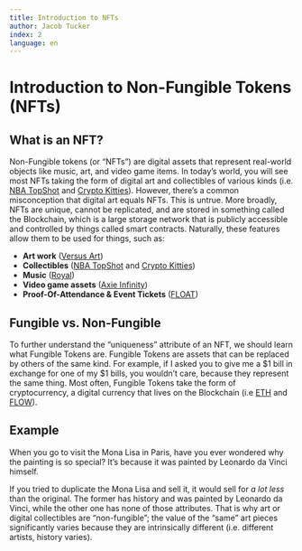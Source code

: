 ```yaml
---
title: Introduction to NFTs
author: Jacob Tucker
index: 2
language: en
---
```


<script>
  import { PopularNFTs, Diagram, TokenTypes } from "$lib/components/guide-diagrams/index"
</script>

# Introduction to Non-Fungible Tokens (NFTs)

## What is an NFT?

Non-Fungible tokens (or “NFTs”) are digital assets that represent real-world objects like music, art, and video game items. In today’s world, you will see most NFTs taking the form of digital art and collectibles of various kinds (i.e. [NBA TopShot](https://nbatopshot.com/) and [Crypto Kitties](https://www.cryptokitties.co/)). However, there’s a common misconception that digital art equals NFTs. This is untrue. More broadly, NFTs are unique, cannot be replicated, and are stored in something called the Blockchain, which is a large storage network that is publicly accessible and controlled by things called smart contracts. Naturally, these features allow them to be used for things, such as:

- **Art work** ([Versus Art](https://www.versus.auction/))
- **Collectibles** ([NBA TopShot](https://nbatopshot.com/) and [Crypto Kitties](https://www.cryptokitties.co/))
- **Music** ([Royal](https://royal.io/))
- **Video game assets** ([Axie Infinity](https://axieinfinity.com/))
- **Proof-Of-Attendance & Event Tickets** ([FLOAT](https://floats.city))

<Diagram name="List of popular NFTs" number="1.1">
  <PopularNFTs/>
</Diagram>

## Fungible vs. Non-Fungible

To further understand the “uniqueness” attribute of an NFT, we should learn what Fungible Tokens are. Fungible Tokens are assets that can be replaced by others of the same kind. For example, if I asked you to give me a $1 bill in exchange for one of my $1 bills, you wouldn’t care, because they represent the same thing. Most often, Fungible Tokens take the form of cryptocurrency, a digital currency that lives on the Blockchain (i.e [ETH](https://www.coindesk.com/price/ethereum/) and [FLOW](https://coinmarketcap.com/currencies/flow/)).

<Diagram name="Difference between Fungible and non-Fungible items or tokens" number="1.2">
  <TokenTypes/>
</Diagram>

## Example

When you go to visit the Mona Lisa in Paris, have you ever wondered why the painting is so special? It’s because it was painted by Leonardo da Vinci himself.

If you tried to duplicate the Mona Lisa and sell it, it would sell for _a lot less_ than the original.
The former has history and was painted by Leonardo da Vinci, while the other one has none of those attributes.
That is why art or digital collectibles are “non-fungible”; the value of the “same” art pieces significantly varies because they are intrinsically different (i.e. different artists, history varies).
